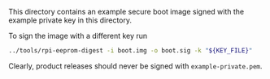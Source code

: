 This directory contains an example secure boot image signed with the example private key in this directory.

To sign the image with a different key run
```bash
../tools/rpi-eeprom-digest -i boot.img -o boot.sig -k "${KEY_FILE}"
```

Clearly, product releases should never be signed with `example-private.pem`.
